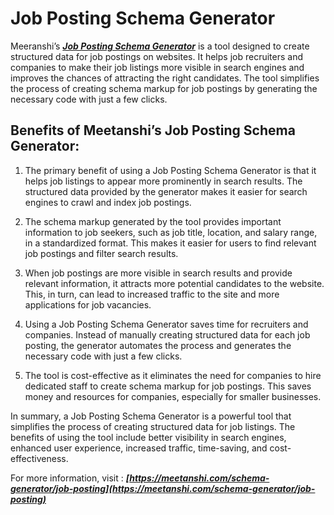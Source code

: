 # Job Posting Schema Generator

Meeranshi’s ***[Job Posting Schema Generator](https://meetanshi.com/schema-generator/job-posting)*** is a tool designed to create structured data for job postings on websites. It helps job recruiters and companies to make their job listings more visible in search engines and improves the chances of attracting the right candidates. The tool simplifies the process of creating schema markup for job postings by generating the necessary code with just a few clicks.


## Benefits of Meetanshi’s Job Posting Schema Generator:

1. The primary benefit of using a Job Posting Schema Generator is that it helps job listings to appear more prominently in search results. The structured data provided by the generator makes it easier for search engines to crawl and index job postings.

2. The schema markup generated by the tool provides important information to job seekers, such as job title, location, and salary range, in a standardized format. This makes it easier for users to find relevant job postings and filter search results.

3. When job postings are more visible in search results and provide relevant information, it attracts more potential candidates to the website. This, in turn, can lead to increased traffic to the site and more applications for job vacancies.

4. Using a Job Posting Schema Generator saves time for recruiters and companies. Instead of manually creating structured data for each job posting, the generator automates the process and generates the necessary code with just a few clicks.

5. The tool is cost-effective as it eliminates the need for companies to hire dedicated staff to create schema markup for job postings. This saves money and resources for companies, especially for smaller businesses.

In summary, a Job Posting Schema Generator is a powerful tool that simplifies the process of creating structured data for job listings. The benefits of using the tool include better visibility in search engines, enhanced user experience, increased traffic, time-saving, and cost-effectiveness.

For more information, visit : ***[https://meetanshi.com/schema-generator/job-posting](https://meetanshi.com/schema-generator/job-posting)***
